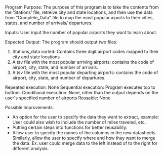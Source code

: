 Program Purpose: The purpose of this program is to take the contents from the 'Stations' file, retreive city and state locations, and then use the data from "Complete_Data" file to map the most popular aiports to their cities, states, and number of arrivals/ departures. 

Inputs: User input the number of popular airports they want to learn about.

Expected Output: The program should output two files:
1. Stations_data sorted: Contains three digit airport codes mapped to their city and state locations
2. A tsv file with the most popular arriving airports: contains the code of airport, city, state, and number of arrivals.
3. A tsv file with the most popular departing airports: contains the code of airport, city, state, and number of departures.

Repeated execution: None
Sequential execution: Program executes top to bottom.
Conditional execution: None, other than the output depends on the user's specified number of airports
Reusable: None

Possible Improvements:
- An option for the user to specify the data they want to extract, example: User could also wish to include the number of miles traveled, etc.
- Putting certain steps into functions for better reusability.
- Allow user to specify the names of the columns in the new datasheets. Similarly, allow the user to specify where and how they want to merge the data. Ex: user could merge data to the left instead of to the right for different analysis.
  
